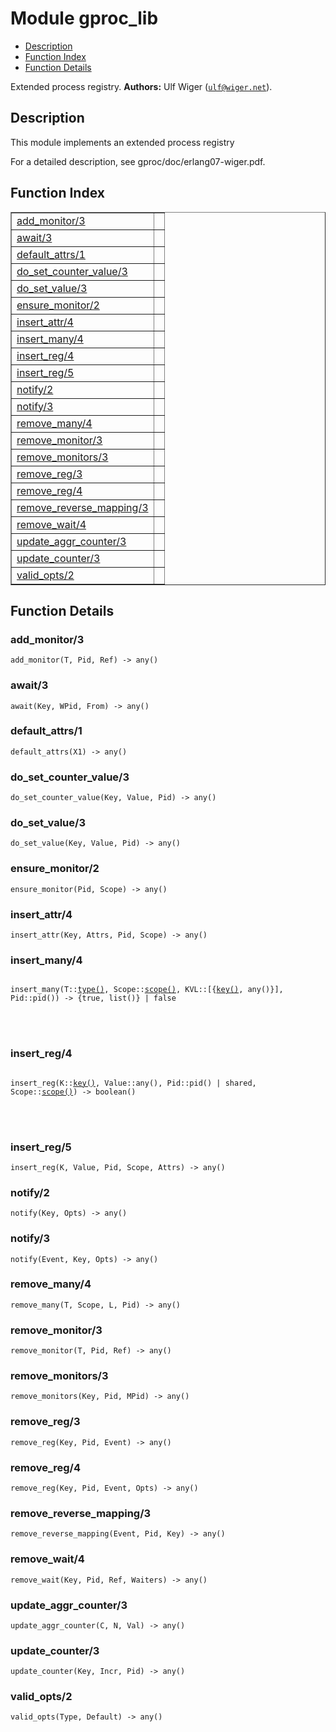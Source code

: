 

# Module gproc_lib #
* [Description](#description)
* [Function Index](#index)
* [Function Details](#functions)


Extended process registry.
__Authors:__ Ulf Wiger ([`ulf@wiger.net`](mailto:ulf@wiger.net)).
<a name="description"></a>

## Description ##

This module implements an extended process registry


For a detailed description, see gproc/doc/erlang07-wiger.pdf.
<a name="index"></a>

## Function Index ##


<table width="100%" border="1" cellspacing="0" cellpadding="2" summary="function index"><tr><td valign="top"><a href="#add_monitor-3">add_monitor/3</a></td><td></td></tr><tr><td valign="top"><a href="#await-3">await/3</a></td><td></td></tr><tr><td valign="top"><a href="#default_attrs-1">default_attrs/1</a></td><td></td></tr><tr><td valign="top"><a href="#do_set_counter_value-3">do_set_counter_value/3</a></td><td></td></tr><tr><td valign="top"><a href="#do_set_value-3">do_set_value/3</a></td><td></td></tr><tr><td valign="top"><a href="#ensure_monitor-2">ensure_monitor/2</a></td><td></td></tr><tr><td valign="top"><a href="#insert_attr-4">insert_attr/4</a></td><td></td></tr><tr><td valign="top"><a href="#insert_many-4">insert_many/4</a></td><td></td></tr><tr><td valign="top"><a href="#insert_reg-4">insert_reg/4</a></td><td></td></tr><tr><td valign="top"><a href="#insert_reg-5">insert_reg/5</a></td><td></td></tr><tr><td valign="top"><a href="#notify-2">notify/2</a></td><td></td></tr><tr><td valign="top"><a href="#notify-3">notify/3</a></td><td></td></tr><tr><td valign="top"><a href="#remove_many-4">remove_many/4</a></td><td></td></tr><tr><td valign="top"><a href="#remove_monitor-3">remove_monitor/3</a></td><td></td></tr><tr><td valign="top"><a href="#remove_monitors-3">remove_monitors/3</a></td><td></td></tr><tr><td valign="top"><a href="#remove_reg-3">remove_reg/3</a></td><td></td></tr><tr><td valign="top"><a href="#remove_reg-4">remove_reg/4</a></td><td></td></tr><tr><td valign="top"><a href="#remove_reverse_mapping-3">remove_reverse_mapping/3</a></td><td></td></tr><tr><td valign="top"><a href="#remove_wait-4">remove_wait/4</a></td><td></td></tr><tr><td valign="top"><a href="#update_aggr_counter-3">update_aggr_counter/3</a></td><td></td></tr><tr><td valign="top"><a href="#update_counter-3">update_counter/3</a></td><td></td></tr><tr><td valign="top"><a href="#valid_opts-2">valid_opts/2</a></td><td></td></tr></table>


<a name="functions"></a>

## Function Details ##

<a name="add_monitor-3"></a>

### add_monitor/3 ###

`add_monitor(T, Pid, Ref) -> any()`


<a name="await-3"></a>

### await/3 ###

`await(Key, WPid, From) -> any()`


<a name="default_attrs-1"></a>

### default_attrs/1 ###

`default_attrs(X1) -> any()`


<a name="do_set_counter_value-3"></a>

### do_set_counter_value/3 ###

`do_set_counter_value(Key, Value, Pid) -> any()`


<a name="do_set_value-3"></a>

### do_set_value/3 ###

`do_set_value(Key, Value, Pid) -> any()`


<a name="ensure_monitor-2"></a>

### ensure_monitor/2 ###

`ensure_monitor(Pid, Scope) -> any()`


<a name="insert_attr-4"></a>

### insert_attr/4 ###

`insert_attr(Key, Attrs, Pid, Scope) -> any()`


<a name="insert_many-4"></a>

### insert_many/4 ###


<pre><code>
insert_many(T::<a href="#type-type">type()</a>, Scope::<a href="#type-scope">scope()</a>, KVL::[{<a href="#type-key">key()</a>, any()}], Pid::pid()) -&gt; {true, list()} | false
</code></pre>

<br></br>



<a name="insert_reg-4"></a>

### insert_reg/4 ###


<pre><code>
insert_reg(K::<a href="#type-key">key()</a>, Value::any(), Pid::pid() | shared, Scope::<a href="#type-scope">scope()</a>) -&gt; boolean()
</code></pre>

<br></br>



<a name="insert_reg-5"></a>

### insert_reg/5 ###

`insert_reg(K, Value, Pid, Scope, Attrs) -> any()`


<a name="notify-2"></a>

### notify/2 ###

`notify(Key, Opts) -> any()`


<a name="notify-3"></a>

### notify/3 ###

`notify(Event, Key, Opts) -> any()`


<a name="remove_many-4"></a>

### remove_many/4 ###

`remove_many(T, Scope, L, Pid) -> any()`


<a name="remove_monitor-3"></a>

### remove_monitor/3 ###

`remove_monitor(T, Pid, Ref) -> any()`


<a name="remove_monitors-3"></a>

### remove_monitors/3 ###

`remove_monitors(Key, Pid, MPid) -> any()`


<a name="remove_reg-3"></a>

### remove_reg/3 ###

`remove_reg(Key, Pid, Event) -> any()`


<a name="remove_reg-4"></a>

### remove_reg/4 ###

`remove_reg(Key, Pid, Event, Opts) -> any()`


<a name="remove_reverse_mapping-3"></a>

### remove_reverse_mapping/3 ###

`remove_reverse_mapping(Event, Pid, Key) -> any()`


<a name="remove_wait-4"></a>

### remove_wait/4 ###

`remove_wait(Key, Pid, Ref, Waiters) -> any()`


<a name="update_aggr_counter-3"></a>

### update_aggr_counter/3 ###

`update_aggr_counter(C, N, Val) -> any()`


<a name="update_counter-3"></a>

### update_counter/3 ###

`update_counter(Key, Incr, Pid) -> any()`


<a name="valid_opts-2"></a>

### valid_opts/2 ###

`valid_opts(Type, Default) -> any()`



